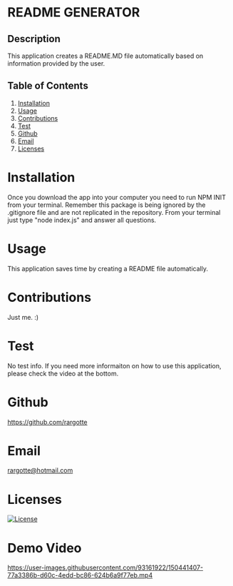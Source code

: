 
    
  # README GENERATOR

  ## Description
  This application creates a README.MD file automatically based on information provided by the user.

  ## Table of Contents
  1. [Installation](#Installation)
  2. [Usage](#Usage)
  3. [Contributions](#Contributions)
  4. [Test](#Test)
  5. [Github](#Github)
  6. [Email](#Email)
  7. [Licenses](#Licenses)

  # Installation
  Once you download the app into your computer you need to run NPM INIT from your terminal.
  Remember this package is being ignored by the .gitignore file and are not replicated in the repository.
  From your terminal just type "node index.js" and answer all questions.

  # Usage
  This application saves time by creating a README file automatically.

  # Contributions
  Just me. :)

  # Test
  No test info. If you need more informaiton on how to use this application, please check the video at the bottom.

  # Github
  https://github.com/rargotte

  # Email
  rargotte@hotmail.com

  # Licenses
  [![License](https://img.shields.io/badge/License-Apache_2.0-blue.svg)](https://opensource.org/licenses/Apache-2.0)
  
  # Demo Video
https://user-images.githubusercontent.com/93161922/150441407-77a3386b-d60c-4edd-bc86-624b6a9f77eb.mp4



